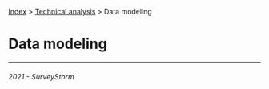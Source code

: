 [Index](../../README.md) > [Technical analysis](README.md) > Data modeling

# Data modeling

---
###### 2021 - SurveyStorm
